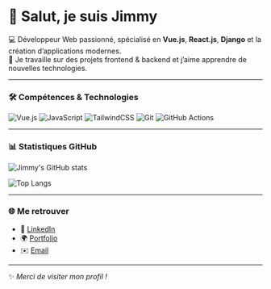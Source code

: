 # 👋 Salut, je suis Jimmy

💻 Développeur Web passionné, spécialisé en **Vue.js**, **React.js**, **Django** et la création d’applications modernes.  
🚀 Je travaille sur des projets frontend & backend et j’aime apprendre de nouvelles technologies.  

---

### 🛠️ Compétences & Technologies

![Vue.js](https://img.shields.io/badge/Vue.js-35495E?style=for-the-badge&logo=vue.js&logoColor=4FC08D)
![JavaScript](https://img.shields.io/badge/JavaScript-323330?style=for-the-badge&logo=javascript&logoColor=F7DF1E)
![TailwindCSS](https://img.shields.io/badge/TailwindCSS-38B2AC?style=for-the-badge&logo=tailwind-css&logoColor=white)
![Git](https://img.shields.io/badge/Git-F05032?style=for-the-badge&logo=git&logoColor=white)
![GitHub Actions](https://img.shields.io/badge/GitHub_Actions-2088FF?style=for-the-badge&logo=github-actions&logoColor=white)

---
### 📊 Statistiques GitHub

![Jimmy's GitHub stats](https://github-readme-stats.vercel.app/api?username=JBDesigner&show_icons=true&theme=radical)

![Top Langs](https://github-readme-stats.vercel.app/api/top-langs/?username=JBDesigner&layout=compact&theme=radical)

---

### 🌐 Me retrouver

- 💼 [LinkedIn](https://www.linkedin.com/in/jimmy-brand-4a1604256/)  
- 🌍 [Portfolio](https://jb-designer-porfolio.vercel.app/)  
- ✉️ [Email](jimmybrand95@gmail.com)

---
✨ *Merci de visiter mon profil !*

